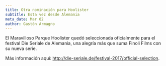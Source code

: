 ```yaml
---
title: Otra nominación para Hoolister
subtitle: Esta vez desde Alemania
meta_date: Mar 02
author: Gastón Armagno
---
```


El Maravilloso Parque Hoolister quedó seleccionada oficialmente para el festival Die Seriale de Alemania, una alegría más que suma Finoli Films con su nueva serie.

Más información aquí: <a href="http://die-seriale.de/festival-2017/official-selection" target="_blank">http://die-seriale.de/festival-2017/official-selection</a>.
